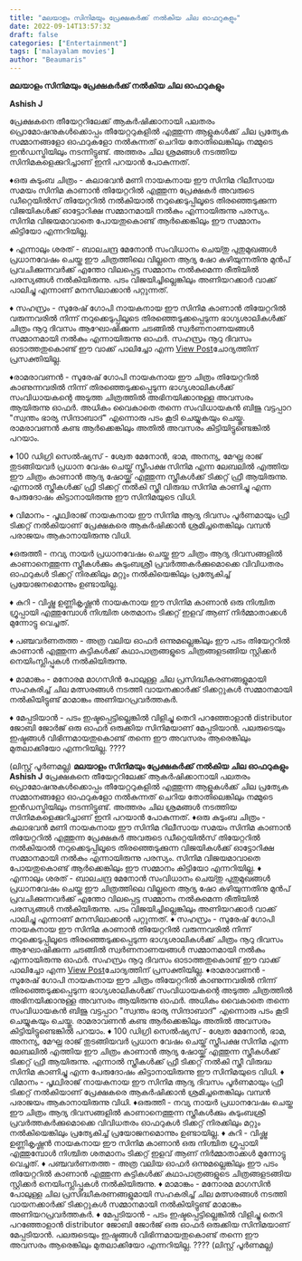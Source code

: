 ```yaml
---
title: "മലയാളം സിനിമയും പ്രേക്ഷകർക്ക് നൽകിയ ചില ഓഫറുകളും"
date: 2022-09-14T13:57:32
draft: false
categories: ["Entertainment"]
tags: ['malayalam movies']
author: "Beaumaris"
---
```


<strong>മലയാളം സിനിമയും പ്രേക്ഷകർക്ക് നൽകിയ ചില ഓഫറുകളും</strong>

<strong>Ashish J</strong>

പ്രേക്ഷകനെ തീയേറ്ററിലേക്ക് ആകർഷിക്കാനായി പലതരം പ്രൊമോഷനുകൾക്കൊപ്പം തീയേറ്ററുകളിൽ എത്തുന്ന ആളുകൾക്ക് ചില പ്രത്യേക സമ്മാനങ്ങളോ ഓഫറുകളോ നൽകുന്നത് ചെറിയ തോതിലെങ്കിലും നമ്മുടെ ഇൻഡസ്ട്രിയിലും നടന്നിട്ടുണ്ട്. അത്തരം ചില ശ്രമങ്ങൾ നടത്തിയ സിനിമകളെക്കുറിച്ചാണ് ഇനി പറയാൻ പോകുന്നത്.

♦️ഒരു കുടുംബ ചിത്രം - കലാഭവൻ മണി നായകനായ ഈ സിനിമ റിലീസായ സമയം സിനിമ കാണാൻ തിയേറ്ററിൽ എത്തുന്ന പ്രേക്ഷകർ അവരുടെ ഡീറ്റെയിൽസ് തിയേറ്ററിൽ നൽകിയാൽ നറുക്കെടുപ്പിലൂടെ തിരഞ്ഞെടുക്കുന്ന വിജയികൾക്ക് ഓട്ടോറിക്ഷ സമ്മാനമായി നൽകും എന്നായിരുന്നു പരസ്യം. സിനിമ വിജയമാവാതെ പോയതുകൊണ്ട് ആർക്കെങ്കിലും ഈ സമ്മാനം കിട്ടിയോ എന്നറിയില്ല.

♦️ എന്നാലും ശരത് - ബാലചന്ദ്ര മേനോൻ സംവിധാനം ചെയ്‍തു പുതുമുഖങ്ങൾ പ്രധാനവേഷം ചെയ്ത ഈ ചിത്രത്തിലെ വില്ലനെ ആദ്യ ഷോ കഴിയുന്നതിനു മുൻപ് പ്രവചിക്കുന്നവർക്ക് എന്തോ വിലപ്പെട്ട സമ്മാനം നൽകുമെന്ന രീതിയിൽ പരസ്യങ്ങൾ നൽകിയിരുന്നു. പടം വിജയിച്ചില്ലെങ്കിലും അണിയറക്കാർ വാക്ക് പാലിച്ചു എന്നാണ് മനസിലാക്കാൻ പറ്റുന്നത്.

♦️ സഹസ്രം - സുരേഷ് ഗോപി നായകനായ ഈ സിനിമ കാണാൻ തിയേറ്ററിൽ വരുന്നവരിൽ നിന്ന് നറുക്കെടുപ്പിലൂടെ തിരഞ്ഞെടുക്കപ്പെടുന്ന ഭാഗ്യശാലികൾക്ക് ചിത്രം നൂറു ദിവസം ആഘോഷിക്കുന്ന ചടങ്ങിൽ സ്വർണനാണയങ്ങൾ സമ്മാനമായി നൽകും എന്നായിരുന്നു ഓഫർ. സഹസ്രം നൂറു ദിവസം ഓടാത്തതുകൊണ്ട് ഈ വാക്ക് പാലിച്ചോ എന്ന <a class="ab-item" href="https://wordpress-972788-3403151.cloudwaysapps.com/?p=350656&amp;preview=true" target="wp-preview-350656" rel="noopener">View Post</a>ചോദ്യത്തിന് പ്രസക്തിയില്ല.

♦️രാമരാവണൻ - സുരേഷ് ഗോപി നായകനായ ഈ ചിത്രം തിയേറ്ററിൽ കാണുന്നവരിൽ നിന്ന് തിരഞ്ഞെടുക്കപ്പെടുന്ന ഭാഗ്യശാലികൾക്ക് സംവിധായകന്റെ അടുത്ത ചിത്രത്തിൽ അഭിനയിക്കാനുള്ള അവസരം ആയിരുന്നു ഓഫർ. അധികം വൈകാതെ തന്നെ സംവിധായകൻ ബിജു വട്ടപ്പാറ "സ്വന്തം ഭാര്യ സിന്ദാബാദ്" എന്നൊരു പടം കൂടി ചെയ്യുകയും ചെയ്തു. രാമരാവണൻ കണ്ട ആർക്കെങ്കിലും അതിൽ അവസരം കിട്ടിയിട്ടുണ്ടെങ്കിൽ പറയാം.

♦️ 100 ഡിഗ്രി സെൽഷ്യസ് - ശ്വേത മേനോൻ, ഭാമ, അനന്യ, മേഘ്ന രാജ് തുടങ്ങിയവർ പ്രധാന വേഷം ചെയ്ത് സ്ത്രീപക്ഷ സിനിമ എന്ന ലേബലിൽ എത്തിയ ഈ ചിത്രം കാണാൻ ആദ്യ ഷോയ്ക്ക് എത്തുന്ന സ്ത്രീകൾക്ക് ടിക്കറ്റ് ഫ്രീ ആയിരുന്നു. എന്നാൽ സ്ത്രീകൾക്ക് ഫ്രീ ടിക്കറ്റ് നൽകി സ്ത്രീ വിരുദ്ധ സിനിമ കാണിച്ചു എന്ന പേരുദോഷം കിട്ടാനായിരുന്നു ഈ സിനിമയുടെ വിധി.

♦️ വിമാനം - പൃഥ്വിരാജ് നായകനായ ഈ സിനിമ ആദ്യ ദിവസം പൂർണമായും ഫ്രീ ടിക്കറ്റ് നൽകിയാണ് പ്രേക്ഷകരെ ആകർഷിക്കാൻ ശ്രമിച്ചതെങ്കിലും വമ്പൻ പരാജയം ആകാനായിരുന്നു വിധി.

♦️ഒരുത്തീ - നവ്യ നായർ പ്രധാനവേഷം ചെയ്ത ഈ ചിത്രം ആദ്യ ദിവസങ്ങളിൽ കാണാനെത്തുന്ന സ്ത്രീകൾക്കും കുടുംബശ്രീ പ്രവർത്തകർക്കുമൊക്കെ വിവിധതരം ഓഫറുകൾ ടിക്കറ്റ് നിരക്കിലും മറ്റും നൽകിയെങ്കിലും പ്രത്യേകിച്ച് പ്രയോജനമൊന്നും ഉണ്ടായില്ല.

♦️ കുറി - വിഷ്ണു ഉണ്ണികൃഷ്ണൻ നായകനായ ഈ സിനിമ കാണാൻ ഒരു നിശ്ചിത ഗ്രൂപ്പായി എത്തുമ്പോൾ നിശ്ചിത ശതമാനം ടിക്കറ്റ് ഇളവ് ആണ് നിർമ്മാതാക്കൾ മുന്നോട്ടു വെച്ചത്.

♦️ പഞ്ചവർണതത്ത - അത്ര വലിയ ഓഫർ ഒന്നുമല്ലെങ്കിലും ഈ പടം തിയേറ്ററിൽ കാണാൻ എത്തുന്ന കുട്ടികൾക്ക് കഥാപാത്രങ്ങളുടെ ചിത്രങ്ങളടങ്ങിയ സ്റ്റിക്കർ നെയിംസ്ലിപ്പുകൾ നൽകിയിരുന്നു.

♦️ മാമാങ്കം - മനോരമ മാഗസിൻ പോലുള്ള ചില പ്രസിദ്ധീകരണങ്ങളുമായി സഹകരിച്ച് ചില മത്സരങ്ങൾ നടത്തി വായനക്കാർക്ക് ടിക്കറ്റുകൾ സമ്മാനമായി നൽകിയിട്ടുണ്ട് മാമാങ്കം അണിയറപ്രവർത്തകർ.

♦️ മേപ്പടിയാൻ - പടം ഇഷ്ടപ്പെട്ടില്ലെങ്കിൽ വിളിച്ചു തെറി പറഞ്ഞോളാൻ distributor ജോബി ജോർജ് ഒരു ഓഫർ ഒരുക്കിയ സിനിമയാണ് മേപ്പടിയാൻ. പലരുടെയും ഇഷ്ടങ്ങൾ വിഭിന്നമായതുകൊണ്ട് തന്നെ ഈ അവസരം ആരെങ്കിലും മുതലാക്കിയോ എന്നറിയില്ല. ????

(ലിസ്റ്റ് പൂർണമല്ല)
**മലയാളം സിനിമയും പ്രേക്ഷകർക്ക് നൽകിയ ചില ഓഫറുകളും** **Ashish J** പ്രേക്ഷകനെ തീയേറ്ററിലേക്ക് ആകർഷിക്കാനായി പലതരം പ്രൊമോഷനുകൾക്കൊപ്പം തീയേറ്ററുകളിൽ എത്തുന്ന ആളുകൾക്ക് ചില പ്രത്യേക സമ്മാനങ്ങളോ ഓഫറുകളോ നൽകുന്നത് ചെറിയ തോതിലെങ്കിലും നമ്മുടെ ഇൻഡസ്ട്രിയിലും നടന്നിട്ടുണ്ട്. അത്തരം ചില ശ്രമങ്ങൾ നടത്തിയ സിനിമകളെക്കുറിച്ചാണ് ഇനി പറയാൻ പോകുന്നത്. ♦️ഒരു കുടുംബ ചിത്രം - കലാഭവൻ മണി നായകനായ ഈ സിനിമ റിലീസായ സമയം സിനിമ കാണാൻ തിയേറ്ററിൽ എത്തുന്ന പ്രേക്ഷകർ അവരുടെ ഡീറ്റെയിൽസ് തിയേറ്ററിൽ നൽകിയാൽ നറുക്കെടുപ്പിലൂടെ തിരഞ്ഞെടുക്കുന്ന വിജയികൾക്ക് ഓട്ടോറിക്ഷ സമ്മാനമായി നൽകും എന്നായിരുന്നു പരസ്യം. സിനിമ വിജയമാവാതെ പോയതുകൊണ്ട് ആർക്കെങ്കിലും ഈ സമ്മാനം കിട്ടിയോ എന്നറിയില്ല. ♦️ എന്നാലും ശരത് - ബാലചന്ദ്ര മേനോൻ സംവിധാനം ചെയ്‍തു പുതുമുഖങ്ങൾ പ്രധാനവേഷം ചെയ്ത ഈ ചിത്രത്തിലെ വില്ലനെ ആദ്യ ഷോ കഴിയുന്നതിനു മുൻപ് പ്രവചിക്കുന്നവർക്ക് എന്തോ വിലപ്പെട്ട സമ്മാനം നൽകുമെന്ന രീതിയിൽ പരസ്യങ്ങൾ നൽകിയിരുന്നു. പടം വിജയിച്ചില്ലെങ്കിലും അണിയറക്കാർ വാക്ക് പാലിച്ചു എന്നാണ് മനസിലാക്കാൻ പറ്റുന്നത്. ♦️ സഹസ്രം - സുരേഷ് ഗോപി നായകനായ ഈ സിനിമ കാണാൻ തിയേറ്ററിൽ വരുന്നവരിൽ നിന്ന് നറുക്കെടുപ്പിലൂടെ തിരഞ്ഞെടുക്കപ്പെടുന്ന ഭാഗ്യശാലികൾക്ക് ചിത്രം നൂറു ദിവസം ആഘോഷിക്കുന്ന ചടങ്ങിൽ സ്വർണനാണയങ്ങൾ സമ്മാനമായി നൽകും എന്നായിരുന്നു ഓഫർ. സഹസ്രം നൂറു ദിവസം ഓടാത്തതുകൊണ്ട് ഈ വാക്ക് പാലിച്ചോ എന്ന [View Post](https://wordpress-972788-3403151.cloudwaysapps.com/?p=350656&preview=true)ചോദ്യത്തിന് പ്രസക്തിയില്ല. ♦️രാമരാവണൻ - സുരേഷ് ഗോപി നായകനായ ഈ ചിത്രം തിയേറ്ററിൽ കാണുന്നവരിൽ നിന്ന് തിരഞ്ഞെടുക്കപ്പെടുന്ന ഭാഗ്യശാലികൾക്ക് സംവിധായകന്റെ അടുത്ത ചിത്രത്തിൽ അഭിനയിക്കാനുള്ള അവസരം ആയിരുന്നു ഓഫർ. അധികം വൈകാതെ തന്നെ സംവിധായകൻ ബിജു വട്ടപ്പാറ "സ്വന്തം ഭാര്യ സിന്ദാബാദ്" എന്നൊരു പടം കൂടി ചെയ്യുകയും ചെയ്തു. രാമരാവണൻ കണ്ട ആർക്കെങ്കിലും അതിൽ അവസരം കിട്ടിയിട്ടുണ്ടെങ്കിൽ പറയാം. ♦️ 100 ഡിഗ്രി സെൽഷ്യസ് - ശ്വേത മേനോൻ, ഭാമ, അനന്യ, മേഘ്ന രാജ് തുടങ്ങിയവർ പ്രധാന വേഷം ചെയ്ത് സ്ത്രീപക്ഷ സിനിമ എന്ന ലേബലിൽ എത്തിയ ഈ ചിത്രം കാണാൻ ആദ്യ ഷോയ്ക്ക് എത്തുന്ന സ്ത്രീകൾക്ക് ടിക്കറ്റ് ഫ്രീ ആയിരുന്നു. എന്നാൽ സ്ത്രീകൾക്ക് ഫ്രീ ടിക്കറ്റ് നൽകി സ്ത്രീ വിരുദ്ധ സിനിമ കാണിച്ചു എന്ന പേരുദോഷം കിട്ടാനായിരുന്നു ഈ സിനിമയുടെ വിധി. ♦️ വിമാനം - പൃഥ്വിരാജ് നായകനായ ഈ സിനിമ ആദ്യ ദിവസം പൂർണമായും ഫ്രീ ടിക്കറ്റ് നൽകിയാണ് പ്രേക്ഷകരെ ആകർഷിക്കാൻ ശ്രമിച്ചതെങ്കിലും വമ്പൻ പരാജയം ആകാനായിരുന്നു വിധി. ♦️ഒരുത്തീ - നവ്യ നായർ പ്രധാനവേഷം ചെയ്ത ഈ ചിത്രം ആദ്യ ദിവസങ്ങളിൽ കാണാനെത്തുന്ന സ്ത്രീകൾക്കും കുടുംബശ്രീ പ്രവർത്തകർക്കുമൊക്കെ വിവിധതരം ഓഫറുകൾ ടിക്കറ്റ് നിരക്കിലും മറ്റും നൽകിയെങ്കിലും പ്രത്യേകിച്ച് പ്രയോജനമൊന്നും ഉണ്ടായില്ല. ♦️ കുറി - വിഷ്ണു ഉണ്ണികൃഷ്ണൻ നായകനായ ഈ സിനിമ കാണാൻ ഒരു നിശ്ചിത ഗ്രൂപ്പായി എത്തുമ്പോൾ നിശ്ചിത ശതമാനം ടിക്കറ്റ് ഇളവ് ആണ് നിർമ്മാതാക്കൾ മുന്നോട്ടു വെച്ചത്. ♦️ പഞ്ചവർണതത്ത - അത്ര വലിയ ഓഫർ ഒന്നുമല്ലെങ്കിലും ഈ പടം തിയേറ്ററിൽ കാണാൻ എത്തുന്ന കുട്ടികൾക്ക് കഥാപാത്രങ്ങളുടെ ചിത്രങ്ങളടങ്ങിയ സ്റ്റിക്കർ നെയിംസ്ലിപ്പുകൾ നൽകിയിരുന്നു. ♦️ മാമാങ്കം - മനോരമ മാഗസിൻ പോലുള്ള ചില പ്രസിദ്ധീകരണങ്ങളുമായി സഹകരിച്ച് ചില മത്സരങ്ങൾ നടത്തി വായനക്കാർക്ക് ടിക്കറ്റുകൾ സമ്മാനമായി നൽകിയിട്ടുണ്ട് മാമാങ്കം അണിയറപ്രവർത്തകർ. ♦️ മേപ്പടിയാൻ - പടം ഇഷ്ടപ്പെട്ടില്ലെങ്കിൽ വിളിച്ചു തെറി പറഞ്ഞോളാൻ distributor ജോബി ജോർജ് ഒരു ഓഫർ ഒരുക്കിയ സിനിമയാണ് മേപ്പടിയാൻ. പലരുടെയും ഇഷ്ടങ്ങൾ വിഭിന്നമായതുകൊണ്ട് തന്നെ ഈ അവസരം ആരെങ്കിലും മുതലാക്കിയോ എന്നറിയില്ല. ???? (ലിസ്റ്റ് പൂർണമല്ല)
